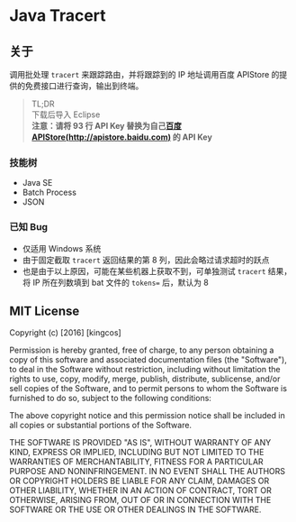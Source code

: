 # Java Tracert

## 关于

调用批处理 `tracert` 来跟踪路由，并将跟踪到的 IP 地址调用百度 APIStore 的提供的免费接口进行查询，输出到终端。

> TL;DR
> <br>
> 下载后导入 Eclipse
> <br>
> **注意：请将 93 行 API Key 替换为自己[百度 APIStore(http://apistore.baidu.com)](http://apistore.baidu.com) 的 API Key**

### 技能树

- Java SE
- Batch Process
- JSON

### 已知 Bug

- 仅适用 Windows 系统
- 由于固定截取 `tracert` 返回结果的第 8 列，因此会略过请求超时的跃点
- 也是由于以上原因，可能在某些机器上获取不到，可单独测试 `tracert` 结果，将 IP 所在列数填到 bat 文件的 `tokens=` 后，默认为 8

## MIT License

Copyright (c) [2016] [kingcos]

Permission is hereby granted, free of charge, to any person obtaining a copy
of this software and associated documentation files (the "Software"), to deal
in the Software without restriction, including without limitation the rights
to use, copy, modify, merge, publish, distribute, sublicense, and/or sell
copies of the Software, and to permit persons to whom the Software is
furnished to do so, subject to the following conditions:

The above copyright notice and this permission notice shall be included in all
copies or substantial portions of the Software.

THE SOFTWARE IS PROVIDED "AS IS", WITHOUT WARRANTY OF ANY KIND, EXPRESS OR
IMPLIED, INCLUDING BUT NOT LIMITED TO THE WARRANTIES OF MERCHANTABILITY,
FITNESS FOR A PARTICULAR PURPOSE AND NONINFRINGEMENT. IN NO EVENT SHALL THE
AUTHORS OR COPYRIGHT HOLDERS BE LIABLE FOR ANY CLAIM, DAMAGES OR OTHER
LIABILITY, WHETHER IN AN ACTION OF CONTRACT, TORT OR OTHERWISE, ARISING FROM,
OUT OF OR IN CONNECTION WITH THE SOFTWARE OR THE USE OR OTHER DEALINGS IN THE
SOFTWARE.
